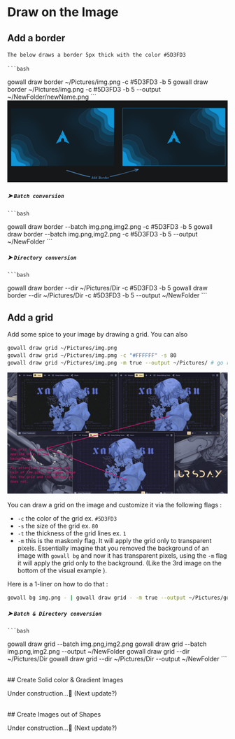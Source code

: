 # Draw on the Image

## Add a border

    The below draws a border 5px thick with the color #5D3FD3

    ```bash
gowall draw border ~/Pictures/img.png -c #5D3FD3 -b 5
gowall draw border ~/Pictures/img.png -c #5D3FD3 -b 5 --output ~/NewFolder/newName.png
    ```
![border](./img/border.png)

##### ➤  `Batch conversion`
    ```bash
gowall draw border --batch img.png,img2.png -c #5D3FD3 -b 5
gowall draw border --batch img.png,img2.png -c #5D3FD3 -b 5 --output ~/NewFolder
    ```

##### ➤  `Directory conversion`
    ```bash
gowall draw border --dir ~/Pictures/Dir -c #5D3FD3 -b 5
gowall draw border --dir ~/Pictures/Dir -c #5D3FD3 -b 5 --output ~/NewFolder
    ```

## Add a grid

Add some spice to your image by drawing a grid. You can also 

```bash
gowall draw grid ~/Pictures/img.png 
gowall draw grid ~/Pictures/img.pmg -c "#FFFFFF" -s 80
gowall draw grid ~/Pictures/img.png -m true --output ~/Pictures/ # go read about the `-m` flag below
```

![grid image example](./img/grid.png)

You can draw a grid on the image and customize it via the following flags :

- `-c` the color of the grid ex. `#5D3FD3`
- `-s` the size of the grid  ex. `80`
- `-t` the thickness of the grid lines ex. `1`
- `-m` this is the maskonly flag. It will apply the grid only to transparent pixels. Essentially imagine that you removed the background of an image with `gowall bg` and now it has transparent pixels, using the `-m` flag it will apply the grid only to the background. (Like the 3rd image on the bottom of the visual example ).

Here is a 1-liner on how to do that : 

```bash
gowall bg img.png - | gowall draw grid - -m true --output ~/Pictures/gowall/new.png
```

##### ➤  `Batch & Directory conversion`
    ```bash
gowall draw grid --batch img.png,img2.png 
gowall draw grid --batch img.png,img2.png --output ~/NewFolder
gowall draw grid --dir ~/Pictures/Dir 
gowall draw grid --dir ~/Pictures/Dir --output ~/NewFolder
    ```


<br />
## Create Solid color & Gradient Images

Under construction...🔨 (Next update?) 

<br />
## Create Images out of Shapes

Under construction...🔨 (Next update?) 